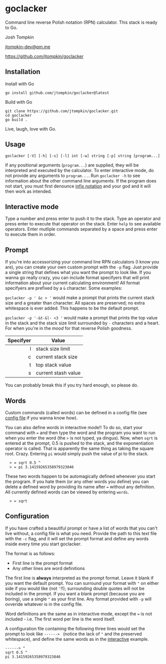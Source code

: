 # goclacker
Command line reverse Polish notation (RPN) calculator. This stack is ready to Go.

Josh Tompkin

jtompkin-dev@pm.me

https://github.com/jtompkin/goclacker

## Installation

Install with Go

```
go install github.com/jtompkin/goclacker@latest
```

Build with Go

```
git clone https://github.com/jtompkin/goclacker.git
cd goclacker
go build .
```

Live, laugh, love with Go.

## Usage

```
goclacker [-V] [-h] [-s] [-l] int [-w] string [-p] string [program...]
```

If any positional arguments (`program...`) are supplied, they will be interpreted and executed by the calculator. To enter interactive mode, do not provide any arguments to `program...`. Run `goclacker -h` to see information about the other command line arguments. If the program does not start, you must first denounce [infix notation](https://en.wikipedia.org/wiki/Satan) and your god and it will then work as intended.

## Interactive mode

Type a number and press enter to push it to the stack. Type an operator and press enter to execute that operator on the stack. Enter `help` to see available operators. Enter mutliple commands separated by a space and press enter to execute them in order.

## Prompt

If you're into accessorizing your command line RPN calculators (I know you are), you can create your own custom prompt with the `-p` flag. Just provide a single string that defines what you want the prompt to look like. If you wanna go really crazy, you can include format specifyers that will print information about your current calculating environment! All format specifyers are prefixed by a `&` character. Some examples:

`goclacker -p ' &c > '` would make a prompt that prints the current stack size and a greater than character. All spaces are preserved; no extra whitespace is ever added. This happens to be the default prompt.

`goclacker -p '-&t-&l- <3 '` would make a prompt that prints the top value in the stack and the stack size limit surrounded by `-` characters and a heart. For when you're in the *mood* for that reverse Polish goodness.

| Specifyer | Value               |
|----------:|---------------------|
|         l | stack size limit    |
|         c | current stack size  |
|         t | top stack value     |
|         s | current stash value |

You can probably break this if you try hard enough, so please do.

## Words

Custom commands (called words) can be defined in a config file (see [config file](#config-file) if you wanna know how).

You can also define words in interactive mode!! To do so, start your command with `=` and then type the word and the program you want to run when you enter the word (the `>` is not typed, ya dingus). Now, when `sqrt` is entered at the prompt, 0.5 is pushed to the stack, and the exponentiation operator is called. That is apparently the same thing as taking the square root. Crazy. Entering `pi` would simply push the value of pi to the stack.

```
  > = sqrt 0.5 ^
  > = pi 3.14159265358979323846
```

These two words happen to be automagically defined whenever you start the program. If you hate them (or any other words you define) you can delete a defined word by providing its name after `=` without any definition. All currently defined words can be viewed by entering `words`.

```
  > = sqrt
```

## Configuration

If you have crafted a beautiful prompt or have a list of words that you can't live without, a config file is what you need. Provide the path to this text file with the `-c` flag, and it will set the prompt format and define any words inside every time you start goclacker.

The format is as follows:
- First line is the prompt format
- Any other lines are word definitions

The first line is **always** interpreted as the prompt format. Leave it blank if you want the default prompt. You can surround your format with `"` on either side if you would like (not `'`!!); surrounding double quotes will not be included in the prompt. If you want a blank prompt (because you are boring), use a single `"` as your first line. Any format provided with `-p` will ovveride whatever is in the config file.

Word definitions are the same as in interactive mode, except the `=` is not included - i.e. The first word per line is the word itself.

A configuration file containing the following three lines would set the prompt to look like `------> ` (notice the lack of `"` and the preserved whitespace), and define the same words as in the [interactive](#words) example.

```
------> "
sqrt 0.5 ^
pi 3.14159265358979323846
```

